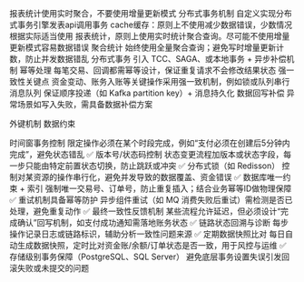 


报表统计使用实时聚合，不要使用增量更新模式
分布式事务机制  自定义实现分布式事务引擎发表api调用事务
cache缓存：原则上不使用减少数据错误，少数情况根据实际适当使用
报表统计，原则上使用实时统计聚合查询。尽可能不使用增量更新模式容易数据错误
聚合统计	始终使用全量聚合查询；避免写时增量更新计数，防止并发数据错乱
分布式事务	引入 TCC、SAGA、或本地事务 + 异步补偿机制
幂等处理	每笔交易、回调都需幂等设计，保证重复请求不会修改结果状态
强一致性关键点	资金变动、账务入账等关键操作采用强一致机制，例如锁或队列串行
消息队列	保证顺序投递（如 Kafka partition key）+ 消息持久化
数据回写补偿	异常场景如写入失败，需具备数据补偿方案


外键机制
数据约束


时间窗事务控制	限定操作必须在某个时段完成，例如“支付必须在创建后5分钟内完成”，避免状态错乱
✅ 版本号/状态码控制	状态变更流程加版本或状态字段，每一步只能由特定前置状态切换，防止跳跃或冲突
✅ 分布式锁（如 Redisson）	控制对某资源的操作串行化，避免并发导致的数据覆盖、资金错误
✅ 数据库唯一约束 + 索引	强制唯一交易号、订单号，防止重复插入；结合业务幂等ID做物理保障
✅ 重试机制具备幂等防护	异步组件重试（如 MQ 消费失败后重试）需检测是否已处理，避免重复动作
✅ 最终一致性反馈机制	某些流程允许延迟，但必须设计“完成确认”回写机制，如支付成功通知需落地账务状态
✅ 链路状态回溯与诊断	每步操作记录日志或链路标识，辅助分析一致性问题来源
✅ 定期数据快照比对	每日自动生成数据快照，定时比对资金账/余额/订单状态是否一致，用于风控与运维
✅ 存储级别事务保障（PostgreSQL、SQL Server）	避免底层事务设置失误引发回滚失败或未提交的问题



